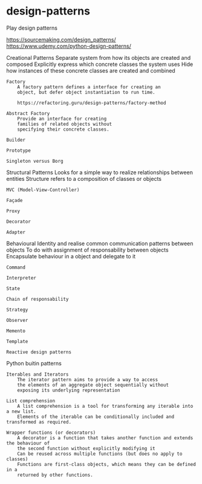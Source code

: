 # design-patterns
Play design patterns


https://sourcemaking.com/design_patterns/
https://www.udemy.com/python-design-patterns/


Creational Patterns
	Separate system from how its objects are created and composed
	Explicitly express which concrete classes the system uses
	Hide how instances of these concrete classes are created and combined
	
	Factory
		A factory pattern defines a interface for creating an 
		object, but defer object instantiation to run time.

		https://refactoring.guru/design-patterns/factory-method

	Abstract Factory
		Provide an interface for creating
		families of related objects without 
		specifying their concrete classes.

	Builder

	Prototype

	Singleton versus Borg


Structural Patterns
	Looks for a simple way to realize relationships between entities
	Structure refers to a composition of classes or objects

	MVC (Model-View-Controller)

	Façade

	Proxy

	Decorator

	Adapter


Behavioural
	Identity and realise common communication patterns between objects
	To do with assignment of responsability between objects
	Encapsulate behaviour in a object and delegate to it

	Command

	Interpreter

	State

	Chain of responsability

	Strategy

	Observer

	Memento

	Template

	Reactive design patterns


Python buitin patterns

	Iterables and Iterators
		The iterator pattern aims to provide a way to access
		the elements of an aggregate object sequentially without
		exposing its underlying representation

	List comprehension
		A list comprehension is a tool for transforming any iterable into a new list.
		Elements of the iterable can be conditionally included and transformed as required.

	Wrapper functions (or decorators)
		A decorator is a function that takes another function and extends the behaviour of
		the second function without explicitly modifying it
		Can be reused across multiple functions (but does no apply to classes)
		Functions are first-class objects, which means they can be defined in a 
		returned by other functions.